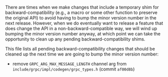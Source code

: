 There are times when we make changes that include a temporary shim for
backward-compatibility (e.g., a macro or some other function to preserve
the original API) to avoid having to bump the minor version number in
the next release.  However, when we do eventually want to release a
feature that does change the API in a non-backward-compatible way, we
will wind up bumping the minor version number anyway, at which point we
can take the opportunity to clean up any pending backward-compatibility
shims.

This file lists all pending backward-compatibility changes that should
be cleaned up the next time we are going to bump the minor version
number:

- remove `GRPC_ARG_MAX_MESSAGE_LENGTH` channel arg from
  `include/grpc/impl/codegen/grpc_types.h` (commit `af00d8b`)
